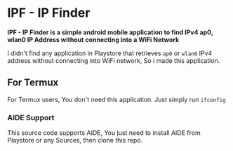 # IPF - IP Finder

**IPF - IP Finder is a simple android mobile application to find IPv4 ap0, wlan0 IP Address without connecting into a WiFi Network**

I didn't find any application in Playstore that retrieves `ap0` or `wlan0` IPv4 address without connecting into WiFi network, So i made this application.

## For Termux
For Termux users, You don't need this application.
Just simply run
`ifconfig`

### AIDE Support
This source code supports AIDE, You just need to install AIDE from Playstore or any Sources, then clone this repo.

